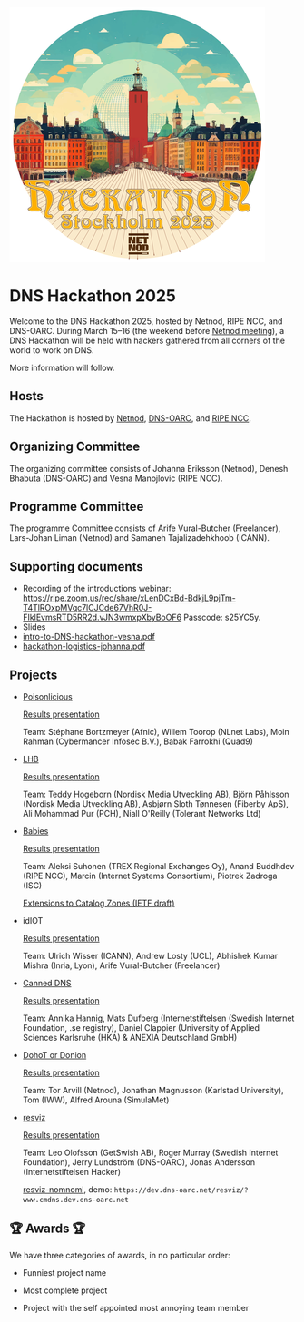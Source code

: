 ![DNS Hackathon 2025](/Hackathon_Stockholm_2025_first.png)

# DNS Hackathon 2025

Welcome to the DNS Hackathon 2025, hosted by Netnod, RIPE NCC, and DNS-OARC. During March 15–16 (the weekend before [Netnod meeting](https://www.netnod.se/event/netnod-meeting2025/)), a DNS Hackathon will be held with hackers gathered from all corners of the world to work on DNS.

More information will follow.

## Hosts

The Hackathon is hosted by [Netnod](https://www.netnod.se/), [DNS-OARC](https://www.dns-oarc.net/), and [RIPE NCC](https://www.ripe.net/).

## Organizing Committee

The organizing committee consists of Johanna Eriksson (Netnod), Denesh Bhabuta (DNS-OARC) and Vesna Manojlovic (RIPE NCC).

## Programme Committee

The programme Committee consists of Arife Vural-Butcher (Freelancer), Lars-Johan Liman (Netnod) and Samaneh Tajalizadehkhoob (ICANN).

## Supporting documents 

* Recording of the introductions webinar: https://ripe.zoom.us/rec/share/xLenDCxBd-BdkjL9pjTm-T4TlROxpMVqc7lCJCde67VhR0J-FIklEvmsRTD5RR2d.vJN3wmxpXbyBoOF6 Passcode: s25YC5y.
* Slides
* [intro-to-DNS-hackathon-vesna.pdf](https://github.com/user-attachments/files/19072554/intro-to-DNS-hackathon-vesna.pdf)
* [hackathon-logistics-johanna.pdf](https://github.com/user-attachments/files/19072553/hackathon-logistics-johanna.pdf)

## Projects

- [Poisonlicious](https://github.com/DNS-Hackathon/Poisonlicious)

  [Results presentation](https://dns-hackathon.github.io/Poisonlicious/cache-poisonlicious-presentation.html)

  Team: Stéphane Bortzmeyer (Afnic), Willem Toorop (NLnet Labs), Moin Rahman (Cybermancer Infosec B.V.), Babak Farrokhi (Quad9)

- [LHB](https://github.com/DNS-Hackathon/LHB)

  [Results presentation](https://github.com/DNS-Hackathon/LHB/blob/main/Slides.pdf)

  Team: Teddy Hogeborn (Nordisk Media Utveckling AB), Björn Påhlsson (Nordisk Media Utveckling AB), Asbjørn Sloth Tønnesen (Fiberby ApS), Ali Mohammad Pur (PCH), Niall O'Reilly (Tolerant Networks Ltd)

- [Babies](https://github.com/DNS-Hackathon/Stork-DNS-Zone-Viewer)

  [Results presentation](https://github.com/DNS-Hackathon/Stork-DNS-Zone-Viewer/blob/main/babies-project-summary.pdf)

  Team: Aleksi Suhonen (TREX Regional Exchanges Oy), Anand Buddhdev (RIPE NCC), Marcin (Internet Systems Consortium), Piotrek Zadroga (ISC)

  [Extensions to Catalog Zones (IETF draft)](https://github.com/DNS-Hackathon/catalog-extensions-draft)

- idIOT

  [Results presentation](https://github.com/DNS-Hackathon/SupportingDocs/blob/main/IdiOT.pdf)

  Team: Ulrich Wisser (ICANN), Andrew Losty (UCL), Abhishek Kumar Mishra (Inria, Lyon), Arife Vural-Butcher (Freelancer)

- [Canned DNS](https://gitlab.com/canneddns/canneddns)

  [Results presentation](https://gitlab.com/canneddns/canneddns/-/blob/main/doc/CannedDNS%20DNS%20Hackathon%202025.pdf)

  Team: Annika Hannig, Mats Dufberg (Internetstiftelsen (Swedish Internet Foundation, .se registry), Daniel Clappier (University of Applied Sciences Karlsruhe (HKA) & ANEXIA Deutschland GmbH)

- [DohoT or Donion](https://github.com/DNS-Hackathon/DoHot-or-Donion)

  [Results presentation](https://github.com/DNS-Hackathon/DoHot-or-Donion/blob/main/slides/main.pdf)

  Team: Tor Arvill (Netnod), Jonathan Magnusson (Karlstad University), Tom (IWW), Alfred Arouna (SimulaMet)

- [resviz](https://github.com/DNS-Hackathon/resviz)

  [Results presentation](https://github.com/DNS-Hackathon/resviz/blob/main/Docs/resviz-presentation.pdf)

  Team: Leo Olofsson (GetSwish AB), Roger Murray (Swedish Internet Foundation), Jerry Lundström (DNS-OARC), Jonas Andersson (Internetstiftelsen Hacker)

  [resviz-nomnoml](https://github.com/DNS-Hackathon/resviz-nomnoml), demo: `https://dev.dns-oarc.net/resviz/?www.cmdns.dev.dns-oarc.net`

## 🏆️ Awards 🏆️

We have three categories of awards, in no particular order:

- Funniest project name

- Most complete project

- Project with the self appointed most annoying team member
